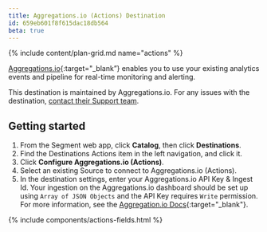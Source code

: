 ```yaml
---
title: Aggregations.io (Actions) Destination
id: 659eb601f8f615dac18db564
beta: true
---
```


{% include content/plan-grid.md name="actions" %}

[Aggregations.io](https://aggregations.io/?utm_source=segmentio&utm_medium=docs&utm_campaign=partners){:target="_blank”} enables you to use your existing analytics events and pipeline for real-time monitoring and alerting.

This destination is maintained by Aggregations.io. For any issues with the destination, [contact their Support team](mailto:help@aggregations.io).

## Getting started

1. From the Segment web app, click **Catalog**, then click **Destinations**.
2. Find the Destinations Actions item in the left navigation, and click it.
3. Click **Configure Aggregations.io (Actions)**.
4. Select an existing Source to connect to Aggregations.io (Actions).
5. In the destination settings, enter your Aggregations.io API Key & Ingest Id. Your ingestion on the Aggregations.io dashboard should be set up using `Array of JSON Objects` and the API Key requires `Write` permission.  For more information, see the [Aggregation.io Docs](https://aggregations.io/docs/ingesting-data/create-an-ingest){:target="_blank"}.

{% include components/actions-fields.html %}